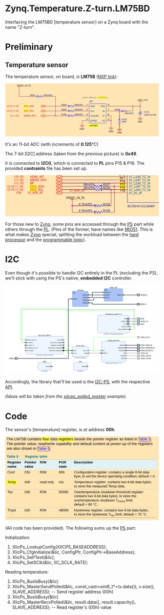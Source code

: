 # Zynq.Temperature.Z-turn.LM75BD

Interfacing the LM75BD [temperature sensor] on a Zynq board with the name "Z-turn".

# Preliminary

## Temperature sensor

The temperature sensor, on board, is **LM75B** ([NXP link](https://www.nxp.com/part/LM75BD)):

![LM75B](img/LM75B.jpg)

It's an 11-bit ADC (with increments of **0.125**°C)

The 7-bit [I2C] address (taken from the previous picture) is **0x49**.

It is connected to **I2C0**, which is connected to **PL** pins P15 & P16. The provided **contraints** file has been set up.

![PL I2C0](img/PL-I2C0.jpg)

For those new to [Zynq][Zynq], some pins are accessed through the [PS][PS] part while others through the [PL][PL]. (Pins of the former, have names like [MIO51][MIO]. This is what makes [Zynq][Zynq] special, splitting the workload between the [hard processor][PS] and the [programmable logic][PL]).

# I2C

Even though it's possible to handle I2C entirely in the PL (excluding the PS), we'll stick with using the PS's native, **embedded I2C** controller.

![I2C controller](block_design/sandbox.svg)

Accordingly, the library that'll be used is the [I2C-PS](https://xilinx-wiki.atlassian.net/wiki/spaces/A/pages/18841822/I2C-PS+standalone+driver), with the respective [API](https://xilinx.github.io/embeddedsw.github.io/iicps/doc/html/api/index.html).

*(Ideas will be taken from the [xiicps_polled_master](https://github.com/Xilinx/embeddedsw/blob/master/XilinxProcessorIPLib/drivers/iicps/examples/xiicps_polled_master_example.c) example).*

# Code

The sensor's [temperature] register, is at address **00h**.

![Registers](img/Registers.jpg)

(All code has been provided). The following sums up the [PS][PS] part:

Initialization:

1. XIicPs_LookupConfig(XIICPS_BASEADDRESS);
2. XIicPs_CfgInitialize(&Iic, ConfigPtr, ConfigPtr->BaseAddress);
3. XIicPs_SelfTest(&Iic);
4. XIicPs_SetSClk(&Iic, IIC_SCLK_RATE);

Reading temperature:

1. XIicPs_BusIsBusy(&Iic)
2. XIicPs_MasterSendPolled(&Iic, const_cast<uint8_t*>(v.data()), v.size(), SLAVE_ADDRESS);  -- Send register address (00h)
3. XIicPs_BusIsBusy(&Iic)
4. XIicPs_MasterRecvPolled(&Iic, result.data(), result.capacity(), SLAVE_ADDRESS);  -- Read register's (00h) value

[PL]: ## "Programmable Logic"
[PS]: ## "Processing System"
[MIO]: ## "Multiplexed I/O"
[Zynq]: https://www.amd.com/en/products/adaptive-socs-and-fpgas/soc/zynq-7000.html